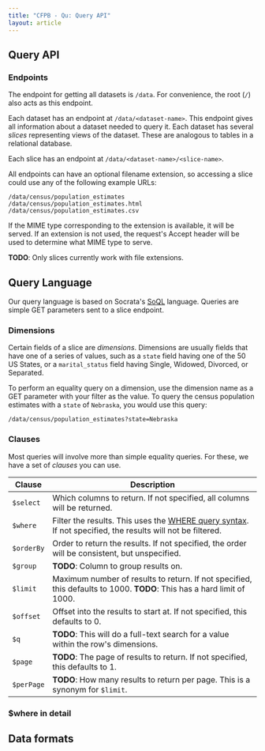 ```yaml
---
title: "CFPB - Qu: Query API"
layout: article
---
```


## Query API

### Endpoints

The endpoint for getting all datasets is `/data`. For convenience, the root (`/`) also acts as this endpoint.

Each dataset has an endpoint at `/data/<dataset-name>`. This endpoint gives all information about a dataset needed to query it. Each dataset has several _slices_ representing views of the dataset. These are analogous to tables in a relational database.

Each slice has an endpoint at `/data/<dataset-name>/<slice-name>`.

All endpoints can have an optional filename extension, so accessing a slice could use any of the following example URLs:

```
/data/census/population_estimates
/data/census/population_estimates.html
/data/census/population_estimates.csv
```

If the MIME type corresponding to the extension is available, it will be served. If an extension is not used, the request's Accept header will be used to determine what MIME type to serve.

**TODO**: Only slices currently work with file extensions.

## Query Language

Our query language is based on Socrata's [SoQL][] language. Queries are simple GET parameters sent to a slice endpoint.

[SoQL]: http://dev.socrata.com/consumers/getting-started#queryingwithsoql

### Dimensions

Certain fields of a slice are _dimensions_. Dimensions are usually fields that have one of a series of values, such as a `state` field having one of the 50 US States, or a `marital_status` field having Single, Widowed, Divorced, or Separated.

To perform an equality query on a dimension, use the dimension name as a GET parameter with your filter as the value. To query the census population estimates with a `state` of `Nebraska`, you would use this query:

```
/data/census/population_estimates?state=Nebraska
```

### Clauses

Most queries will involve more than simple equality queries. For these, we have a set of _clauses_ you can use.

| Clause     | Description |
| ---------- | ----------- |
| `$select`  | Which columns to return. If not specified, all columns will be returned. |
| `$where`   | Filter the results. This uses the [WHERE query syntax][]. If not specified, the results will not be filtered. |
| `$orderBy` | Order to return the results. If not specified, the order will be consistent, but unspecified. |
| `$group`   | **TODO**: Column to group results on. |
| `$limit`   | Maximum number of results to return. If not specified, this defaults to 1000. **TODO**: This has a hard limit of 1000. |
| `$offset`  | Offset into the results to start at. If not specified, this defaults to 0. |
| `$q`       | **TODO**: This will do a full-text search for a value within the row's dimensions. |
| `$page`    | **TODO**: The page of results to return. If not specified, this defaults to 1. |
| `$perPage` | **TODO**: How many results to return per page. This is a synonym for `$limit`. |

[WHERE query syntax]: #where_in_detail

### $where in detail

## Data formats

